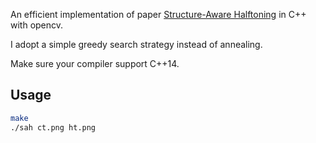 An efficient implementation of paper [Structure-Aware Halftoning](https://dl.acm.org/doi/10.1145/1360612.1360688) in C++ with opencv.

I adopt a simple greedy search strategy instead of annealing.



Make sure your compiler support C++14.

## Usage

```bash
make
./sah ct.png ht.png
```



